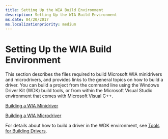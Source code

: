 ```yaml
---
title: Setting Up the WIA Build Environment
description: Setting Up the WIA Build Environment
ms.date: 04/20/2017
ms.localizationpriority: medium
---
```


# Setting Up the WIA Build Environment





This section describes the files required to build Microsoft WIA minidrivers and microdrivers, and provides links to the general topics on how to build a driver. You can build a project from the command line using the Windows Driver Kit (WDK) build tools, or from within the Microsoft Visual Studio environment that comes with Microsoft Visual C++.

[Building a WIA Minidriver](building-a-wia-minidriver.md)

[Building a WIA Microdriver](building-a-wia-microdriver.md)

For details about how to build a driver in the WDK environment, see [Tools for Building Drivers](../devtest/tools-for-building-drivers.md).

 

